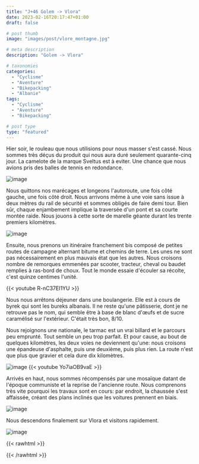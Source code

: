 ```yaml
---
title: "J+46 Golem -> Vlora"
date: 2023-02-16T20:17:47+01:00
draft: false

# post thumb
image: "images/post/vlore_montagne.jpg"

# meta description
description: "Golem -> Vlora"

# taxonomies
categories:
  - "Cyclisme" 
  - "Aventure" 
  - "Bikepacking"
  - "Albanie"
tags:
  - "Cyclisme" 
  - "Aventure" 
  - "Bikepacking" 

# post type
type: "featured"
---
```


Hier soir, le rouleau que nous utilisions pour nous masser s'est cassé. Nous sommes très déçus du produit qui nous aura duré seulement quarante-cinq jour. La camelote de la marque Sveltus est à eviter. Une chance que nous avions pris des balles de tennis en redondance. 

![image](../../images/post/vlore_rouleau.jpg)

Nous quittons nos marécages et longeons l'autoroute, une fois côté gauche, une fois côté droit. Nous arrivons même à une voie sans issue à deux mètres du rail de sécurité et sommes obligés de faire demi tour. Bien sûr, chaque enjambement implique la traversée d'un pont et sa courte montée raide. Nous jouons à cette sorte de marelle géante durant les trente premiers kilomètres. 

![image](../../images/post/vlore_marecage.jpg)

Ensuite, nous prenons un itinéraire franchement bis composé de petites routes de campagne alternant bitume et chemins de terre. Les unes ne sont pas nécessairement en plus mauvais état que les autres. Nous croisons nombre de remorques emmenées par scooter, tracteur, cheval ou baudet remplies à ras-bord de choux. Tout le monde essaie d'écouler sa récolte, c'est quinze centimes l'unité. 

{{< youtube R-nC37EI1YU >}}

Nous nous arrêtons déjeuner dans une boulangerie. Elle est à cours de byrek qui sont les bureks albanais. Il ne reste qu'une pâtisserie, dont je ne retrouve pas le nom, qui semble être à base de blanc d'œufs et de sucre caramélisé sur l'extérieur. C'était très bon, 8/10. 

Nous rejoignons une nationale, le tarmac est un vrai billard et le parcours peu emprunté. Tout semble un peu trop parfait. Et pour cause, au bout de quelques kilomètres, les deux voies ne deviennent qu'une: nous croisons une épandeuse d'asphalte, puis une deuxième, puis plus rien. La route n'est que plus que gravier et cela dure dix kilomètres.

![image](../../images/post/vlore_goudron.jpg)
{{< youtube Yo7iaOB9vaE >}}

Arrivés en haut, nous sommes récompensés par une mosaïque datant de l'époque communiste et la reprise de l'ancienne route. Nous comprenons très vite pourquoi les travaux sont en cours: par endroit, la chaussée s'est affaissée, créant des plans inclinés que les voitures prennent en biais. 

![image](../../images/post/vlore_commi.jpg)

Nous descendons finalement sur Vlora et visitons rapidement.

![image](../../images/post/vlore_statue.jpg)

{{< rawhtml >}}
<div class="strava-embed-placeholder" data-embed-type="activity" data-embed-id="8571781678"></div><script src="https://strava-embeds.com/embed.js"></script>
{{< /rawhtml >}}

